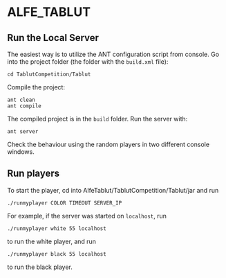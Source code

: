 # ALFE_TABLUT

## Run the Local Server

The easiest way is to utilize the ANT configuration script from console.
Go into the project folder (the folder with the `build.xml` file):
```
cd TablutCompetition/Tablut
```

Compile the project:

```
ant clean
ant compile
```

The compiled project is in  the `build` folder.
Run the server with:

```
ant server
```

Check the behaviour using the random players in two different console windows.

## Run players

To start the player, cd into AlfeTablut/TablutCompetition/Tablut/jar and run

```
./runmyplayer COLOR TIMEOUT SERVER_IP
```

For example, if the server was started on `localhost`, run

```
./runmyplayer white 55 localhost
```
to run the white player, and run
```
./runmyplayer black 55 localhost
```
to run the black player.

